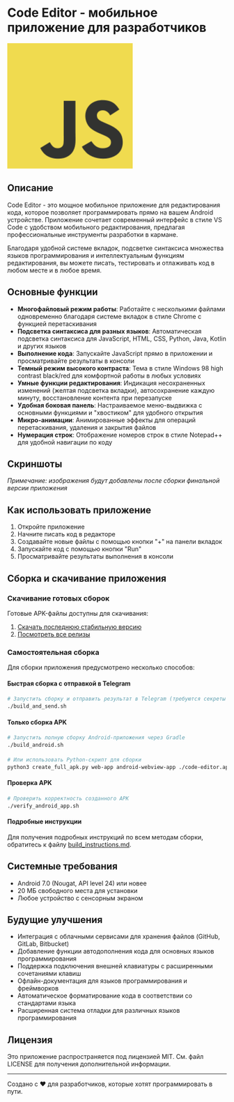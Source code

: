 # Code Editor - мобильное приложение для разработчиков

![Code Editor Logo](https://raw.githubusercontent.com/github/explore/80688e429a7d4ef2fca1e82350fe8e3517d3494d/topics/javascript/javascript.png)

## Описание

Code Editor - это мощное мобильное приложение для редактирования кода, которое позволяет программировать прямо на вашем Android устройстве. Приложение сочетает современный интерфейс в стиле VS Code с удобством мобильного редактирования, предлагая профессиональные инструменты разработки в кармане.

Благодаря удобной системе вкладок, подсветке синтаксиса множества языков программирования и интеллектуальным функциям редактирования, вы можете писать, тестировать и отлаживать код в любом месте и в любое время.

## Основные функции

- **Многофайловый режим работы**: Работайте с несколькими файлами одновременно благодаря системе вкладок в стиле Chrome с функцией перетаскивания
- **Подсветка синтаксиса для разных языков**: Автоматическая подсветка синтаксиса для JavaScript, HTML, CSS, Python, Java, Kotlin и других языков
- **Выполнение кода**: Запускайте JavaScript прямо в приложении и просматривайте результаты в консоли
- **Темный режим высокого контраста**: Тема в стиле Windows 98 high contrast black/red для комфортной работы в любых условиях
- **Умные функции редактирования**: Индикация несохраненных изменений (желтая подсветка вкладки), автосохранение каждую минуту, восстановление контента при перезапуске
- **Удобная боковая панель**: Настраиваемое меню-выдвижка с основными функциями и "хвостиком" для удобного открытия
- **Микро-анимации**: Анимированные эффекты для операций перетаскивания, удаления и закрытия файлов
- **Нумерация строк**: Отображение номеров строк в стиле Notepad++ для удобной навигации по коду

## Скриншоты

_Примечание: изображения будут добавлены после сборки финальной версии приложения_

## Как использовать приложение

1. Откройте приложение
2. Начните писать код в редакторе 
3. Создавайте новые файлы с помощью кнопки "+" на панели вкладок
4. Запускайте код с помощью кнопки "Run"
5. Просматривайте результаты выполнения в консоли

## Сборка и скачивание приложения

### Скачивание готовых сборок

Готовые APK-файлы доступны для скачивания:
1. [Скачать последнюю стабильную версию](https://github.com/hxjdjkzfh/CodeEditorPro/releases/latest/download/code-editor.apk)
2. [Посмотреть все релизы](https://github.com/hxjdjkzfh/CodeEditorPro/releases)

### Самостоятельная сборка

Для сборки приложения предусмотрено несколько способов:

#### Быстрая сборка с отправкой в Telegram

```bash
# Запустить сборку и отправить результат в Telegram (требуются секреты TELEGRAM_TOKEN и TELEGRAM_TO)
./build_and_send.sh
```

#### Только сборка APK

```bash
# Запустить полную сборку Android-приложения через Gradle
./build_android.sh

# Или использовать Python-скрипт для сборки
python3 create_full_apk.py web-app android-webview-app ./code-editor.apk
```

#### Проверка APK

```bash
# Проверить корректность созданного APK
./verify_android_app.sh
```

#### Подробные инструкции

Для получения подробных инструкций по всем методам сборки, обратитесь к файлу [build_instructions.md](build_instructions.md).

## Системные требования

- Android 7.0 (Nougat, API level 24) или новее
- 20 МБ свободного места для установки
- Любое устройство с сенсорным экраном

## Будущие улучшения

- Интеграция с облачными сервисами для хранения файлов (GitHub, GitLab, Bitbucket)
- Добавление функции автодополнения кода для основных языков программирования
- Поддержка подключения внешней клавиатуры с расширенными сочетаниями клавиш
- Офлайн-документация для языков программирования и фреймворков
- Автоматическое форматирование кода в соответствии со стандартами языка
- Расширенная система отладки для различных языков программирования

## Лицензия

Это приложение распространяется под лицензией MIT. См. файл LICENSE для получения дополнительной информации.

---

Создано с ❤️ для разработчиков, которые хотят программировать в пути.